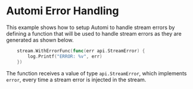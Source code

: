 Automi Error Handling
=====================

This example shows how to setup Automi to handle stream errors by defining a
function that will be used to handle stream errors as they are generated as shown
below.

```go
	stream.WithErrorFunc(func(err api.StreamError) {
		log.Printf("ERROR: %v", err)
    })
```

The function receives a value of type `api.StreamError`, which implements `error`,
every time a stream error is injected in the stream.

 